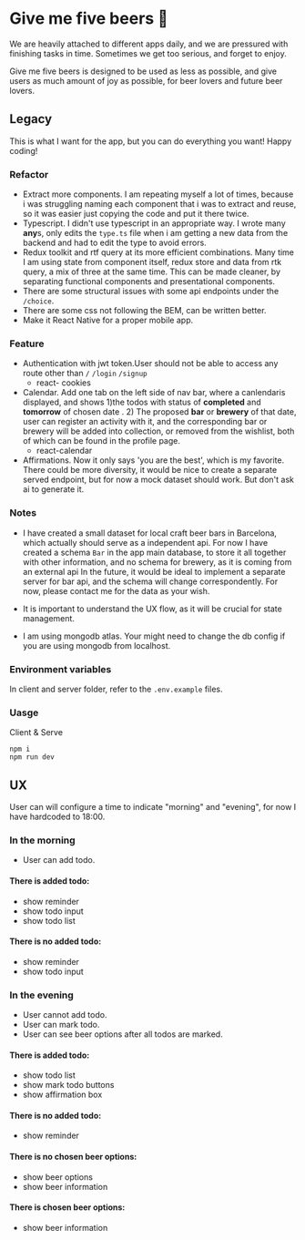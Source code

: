 # Give me five beers 🍻

We are heavily attached to different apps daily, and we are pressured with finishing tasks in time. Sometimes we get too serious, and forget to enjoy.

Give me five beers is designed to be used as less as possible, and give users as much amount of joy as possible, for beer lovers and future beer lovers.

## Legacy

This is what I want for the app, but you can do everything you want! Happy coding!

### Refactor

- Extract more components. I am repeating myself a lot of times, because i was struggling naming each component that i was to extract and reuse, so it was easier just copying the code and put it there twice.
- Typescript. I didn't use typescript in an appropriate way. I wrote many **any**s, only edits the `type.ts` file when i am getting a new data from the backend and had to edit the type to avoid errors.
- Redux toolkit and rtf query at its more efficient combinations. Many time I am using state from component itself, redux store and data from rtk query, a mix of three at the same time. This can be made cleaner, by separating functional components and presentational components.
- There are some structural issues with some api endpoints under the `/choice`.
- There are some css not following the BEM, can be written better.
- Make it React Native for a proper mobile app.

### Feature

- Authentication with jwt token.User should not be able to access any route other than `/` `/login` `/signup`
  - react- cookies
- Calendar. Add one tab on the left side of nav bar, where a canlendaris displayed, and shows 1)the todos with status of **completed** and **tomorrow** of chosen date . 2) The proposed **bar** or **brewery** of that date, user can register an activity with it, and the corresponding bar or brewery will be added into collection, or removed from the wishlist, both of which can be found in the profile page.
  - react-calendar
- Affirmations. Now it only says 'you are the best', which is my favorite. There could be more diversity, it would be nice to create a separate served endpoint, but for now a mock dataset should work. But don't ask ai to generate it.

### Notes

- I have created a small dataset for local craft beer bars in Barcelona, which actually should serve as a independent api. For now I have created a schema `Bar` in the app main database, to store it all together with other information, and no schema for brewery, as it is coming from an external api In the future, it would be ideal to implement a separate server for bar api, and the schema will change correspondently. For now, please contact me for the data as your wish.

- It is important to understand the UX flow, as it will be crucial for state management.

- I am using mongodb atlas. Your might need to change the db config if you are using mongodb from localhost.

### Environment variables

In client and server folder, refer to the `.env.example` files.

### Uasge

Client & Serve

```
npm i
npm run dev
```

## UX

User can will configure a time to indicate "morning" and "evening", for now I have hardcoded to 18:00.

### In the morning

- User can add todo.

#### There is added todo:

- show reminder
- show todo input
- show todo list

#### There is no added todo:

- show reminder
- show todo input

### In the evening

- User cannot add todo.
- User can mark todo.
- User can see beer options after all todos are marked.

#### There is added todo:

- show todo list
- show mark todo buttons
- show affirmation box

#### There is no added todo:

- show reminder

#### There is no chosen beer options:

- show beer options
- show beer information

#### There is chosen beer options:

- show beer information
